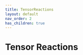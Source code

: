 ```yaml
---
title: TensorReactions
layout: default
nav_order: 2
has_children: true
---
```


# Tensor Reactions

